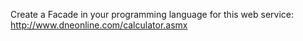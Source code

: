 Create a Facade in your programming language for this web service: http://www.dneonline.com/calculator.asmx
